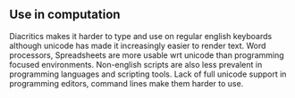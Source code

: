 ## Use in computation

Diacritics makes it harder to type and use on regular english keyboards
although unicode has made it increasingly easier to render text. Word
processors, Spreadsheets are more usable wrt unicode than programming
focused environments. Non-english scripts are also less prevalent in
programming languages and scripting tools. Lack of full unicode support
in programming editors, command lines make them harder to use.


